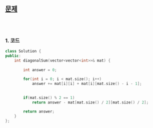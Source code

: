 [문제](https://leetcode.com/problems/matrix-diagonal-sum/)
---------------------

<br>
<br>

### 1. 코드
```cpp
class Solution {
public:
    int diagonalSum(vector<vector<int>>& mat) {
        
        int answer = 0;
        
        for(int i = 0; i < mat.size(); i++) 
            answer += mat[i][i] + mat[i][mat.size() - i - 1];
        
        
        if(mat.size() % 2 == 1)
            return answer - mat[mat.size() / 2][mat.size() / 2];
        
        return answer;
    }
};
```
